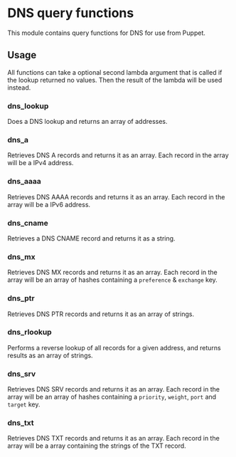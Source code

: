 DNS query functions
===================

This module contains query functions for DNS for use from Puppet.

Usage
-----

All functions can take a optional second lambda argument that is called if the lookup returned no values. Then the result of the lambda will be used instead.

### dns_lookup

Does a DNS lookup and returns an array of addresses.

### dns_a

Retrieves DNS A records and returns it as an array. Each record in the
array will be a IPv4 address.

### dns_aaaa

Retrieves DNS AAAA records and returns it as an array. Each record in the
array will be a IPv6 address.

### dns_cname

Retrieves a DNS CNAME record and returns it as a string.

### dns_mx

Retrieves DNS MX records and returns it as an array. Each record in the
array will be an array of hashes containing a `preference` & `exchange` key.

### dns_ptr

Retrieves DNS PTR records and returns it as an array of strings.

### dns_rlookup

Performs a reverse lookup of all records for a given address, and returns results as an array of strings.

### dns_srv

Retrieves DNS SRV records and returns it as an array. Each record in the
array will be an array of hashes containing a `priority`, `weight`, `port` and `target` key.

### dns_txt

Retrieves DNS TXT records and returns it as an array. Each record in the
array will be a array containing the strings of the TXT record.
